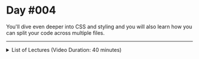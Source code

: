 # Day #004
You'll dive even deeper into CSS and styling and you will also learn how you can split your code across multiple files.

---

<details>
    <summary>List of Lectures (Video Duration: 40 minutes)</summary>
    <ul>
        <li>Styling the Anchor Element Also with Pseudo Hover</li>
        <li>Why it's Called Cascading Style Sheets</li>
        <li>Storing CSS Code in External Files</li>
        <li>The Void Element Syntax</li>
        <li>Multiple Files & Requests</li>
        <li>Selecting Single Elements with the ID Selector</li>
        <li>Working with "font-size" and "px"</li>
        <li>Using Other Fonts from Google Fonts</li>
    </ul>
</details>